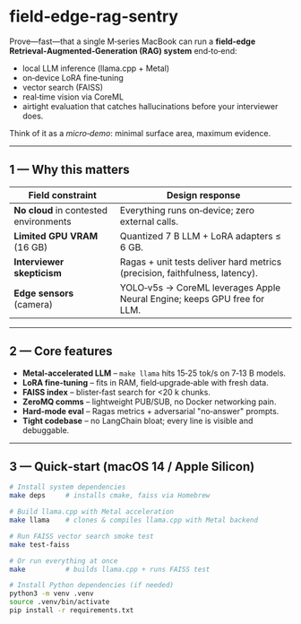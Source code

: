 # field‑edge‑rag‑sentry

Prove—fast—that a single M‑series MacBook can run a **field‑edge Retrieval‑Augmented‑Generation (RAG) system** end‑to‑end:

- local LLM inference (llama.cpp + Metal)
- on‑device LoRA fine‑tuning
- vector search (FAISS)
- real‑time vision via CoreML
- airtight evaluation that catches hallucinations before your interviewer does.

Think of it as a _micro‑demo_: minimal surface area, maximum evidence.

---

## 1 — Why this matters

| Field constraint                       | Design response                                                             |
| -------------------------------------- | --------------------------------------------------------------------------- |
| **No cloud** in contested environments | Everything runs on‑device; zero external calls.                             |
| **Limited GPU VRAM** (16 GB)           | Quantized 7 B LLM + LoRA adapters ≤ 6 GB.                                   |
| **Interviewer skepticism**             | Ragas + unit tests deliver hard metrics (precision, faithfulness, latency). |
| **Edge sensors** (camera)              | YOLO‑v5s → CoreML leverages Apple Neural Engine; keeps GPU free for LLM.    |

---

## 2 — Core features

- **Metal‑accelerated LLM** – `make llama` hits 15‑25 tok/s on 7‑13 B models.
- **LoRA fine‑tuning** – fits in RAM, field‑upgrade‑able with fresh data.
- **FAISS index** – blister‑fast search for <20 k chunks.
- **ZeroMQ comms** – lightweight PUB/SUB, no Docker networking pain.
- **Hard‑mode eval** – Ragas metrics + adversarial "no‑answer" prompts.
- **Tight codebase** – no LangChain bloat; every line is visible and debuggable.

---

## 3 — Quick‑start (macOS 14 / Apple Silicon)

```bash
# Install system dependencies
make deps     # installs cmake, faiss via Homebrew

# Build llama.cpp with Metal acceleration
make llama    # clones & compiles llama.cpp with Metal backend

# Run FAISS vector search smoke test
make test-faiss

# Or run everything at once
make          # builds llama.cpp + runs FAISS test

# Install Python dependencies (if needed)
python3 -m venv .venv
source .venv/bin/activate
pip install -r requirements.txt
```
